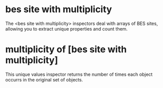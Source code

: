 # bes site with multiplicity

The &lt;bes site with multiplicity&gt; inspectors deal with arrays of BES sites, allowing you to extract unique properties and count them.

# multiplicity of [bes site with multiplicity]

This unique values inspector returns the number of times each object occurrs in the original set of objects.
